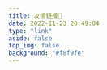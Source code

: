 ```yaml
---
title: 友情链接🍕
date: 2022-11-23 20:49:04
type: "link"
aside: false
top_img: false
background: "#f8f9fe"
---
```

